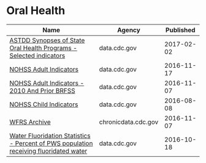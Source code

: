 # Oral Health

Name | Agency | Published
---- | ---- | ---------
[ASTDD Synopses of State Oral Health Programs - Selected indicators](../datasets/vwmz-4ja3.md) | data.cdc.gov | 2017-02-02
[NOHSS Adult Indicators](../datasets/jz6n-v26y.md) | data.cdc.gov | 2016-11-17
[NOHSS Adult Indicators - 2010 And Prior BRFSS](../datasets/aemk-wcbf.md) | data.cdc.gov | 2016-11-07
[NOHSS Child Indicators](../datasets/qcai-zfj9.md) | data.cdc.gov | 2016-08-08
[WFRS Archive](../datasets/4xkm-svza.md) | chronicdata.cdc.gov | 2016-11-07
[Water Fluoridation Statistics - Percent of PWS population receiving fluoridated water](../datasets/8235-5d73.md) | data.cdc.gov | 2016-10-18

